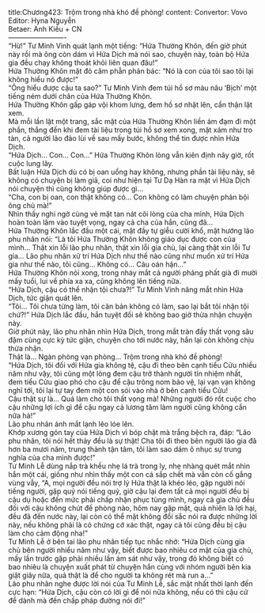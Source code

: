 title:Chương423: Trộm trong nhà khó đề phòng!
content:
Convertor: Vovo<br>Editor: Hyna Nguyễn<br>Betaer: Anh Kiều + CN<br>————————-<br>“Hừ!” Tư Minh Vinh quát lạnh một tiếng: “Hứa Thường Khôn, đến giờ phút này rồi mà ông còn dám vì Hứa Dịch mà nói sao, chuyện này, toàn bộ Hứa gia đều chạy không thoát khỏi liên quan đâu!”<br>Hứa Thường Khôn mặt đỏ câm phẫn phản bác: “Nó là con của tôi sao tôi lại không hiểu nó được!”<br>“Ông hiểu được cậu ta sao?” Tư Minh Vinh đem túi hồ sơ màu nâu ‘Bịch’ một tiếng ném dưới chân của Hứa Thường Khôn.<br>Hứa Thường Khôn gấp gáp vội khom lưng, đem hồ sơ nhặt lên, cẩn thận lật xem.<br>Mà mỗi lần lật một trang, sắc mặt của Hứa Thường Khôn liền ảm đạm đi một phần, thẳng đến khi đem tài liệu trong túi hồ sơ xem xong, mặt xám như tro tàn, cả người lảo đảo lùi về sau mấy bước, không thể tin được nhìn Hứa Dịch.<br>“Hứa Dịch… Con… Con…” Hứa Thường Khôn lòng vẫn kiên định nãy giờ, rốt cuộc lung lây.<br>Bất luận Hứa Dịch dù có bị oan uổng hay không, nhưng phần tài liệu này, sẽ không có chuyện bị làm giả, coi như hiện tại Tư Dạ Hàn ra mặt vì Hứa Dịch nói chuyện thì cũng không giúp được gì…<br>“Cha, con bị oan, con thật không có… Con không có làm chuyện phản bội ông chủ mà!”<br>Nhìn thấy nghi ngờ cùng vẻ mặt tan nát cõi lòng của cha mình, Hứa Dịch hoàn toàn lâm vào tuyệt vọng, ngay cả cha của hắn, cũng đã…<br>Hứa Thường Khôn lắc đầu một cái, mặt đầy tự giễu cười khổ, mặt hướng lão phu nhân nói: “Là tôi Hứa Thường Khôn không giáo dục được con của mình… Thật xin lỗi lão phu nhân, thật xin lỗi gia chủ, lại càng thật xin lỗi Tư gia… Lão phu nhân xử trí Hứa Dịch như thế nào cũng như muốn xử trí Hứa gia như thế nào, tôi cũng… Không có… Câu oán hận…”<br>Hứa Thường Khôn nói xong, trong nháy mắt cả người phảng phất già đi mười mấy tuổi, lui về phía xa xa, cũng không lên tiếng nữa.<br>“Hứa Dịch, cậu có thể nhận tội chưa?!” Tư Minh Vinh nâng mắt nhìn Hứa Dịch, tức giận quát lên.<br>“Tôi… Tôi chưa từng làm, tôi căn bản không có làm, sao lại bắt tôi nhận tội chứ?!” Hứa Dịch lắc đầu, hắn tuyệt đối sẽ không bao giờ thừa nhận chuyện này.<br>Giờ phút này, lão phu nhân nhìn Hứa Dịch, trong mắt tràn đầy thất vọng sâu đậm cùng cực kỳ tức giận, chuyện cho tới nước này, hắn lại còn không chịu thừa nhận.<br>Thật là… Ngàn phòng vạn phòng… Trộm trong nhà khó đề phòng!<br>“Hứa Dịch, tôi đối với Hứa gia không tệ, cậu đi theo bên cạnh tiểu Cửu nhiều năm như vậy, tôi cũng một lòng đem cậu trở thành người tín nhiệm nhất, đem tiểu Cửu giao phó cho cậu để cậu trông nom bảo vệ, lại vạn vạn không nghĩ tới, tôi lại tự tay đem một con sói vào nhà ở bên cạnh tiểu Cửu!<br>Cậu thật sự là… Quá làm cho tôi thất vọng mà! Những người đó rốt cuộc cho cậu những lợi ích gì để cậu ngay cả lương tâm làm người cũng không cần nữa hả!”<br>Lão phu nhân ánh mắt lạnh lẽo lóe lên.<br>Khớp xương gón tay của Hứa Dịch vì bóp chặt mà trắng bệch ra, đáp: “Lão phu nhân, tôi nói hết thảy đều là sự thật! Cha tôi đi theo bên người lão gia đã hơn ba mươi năm, trung thành tận tâm, tôi làm sao dám ô nhục sự trung nghĩa của cha mình được!”<br>Tư Minh Lễ dùng nắp trà khều nhẹ lá trà trong ly, nhẹ nhàng quét mắt nhìn hắn một cái, giống như nhìn thấy một con cá sắp chết mà vẫn còn cố gắng vùng vẫy, “A, mọi người đều nói trợ lý Hứa thật là khéo léo, gặp người nói tiếng người, gặp quỷ nói tiếng quỷ, giờ cậu lại đem tất cả mọi người đều bị cậu dụ hoặc đến mức phải chấp nhận phục tùng mình, ngay cả gia chủ đều đối với cậu không chút đề phòng nào, hôm nay gặp mặt, quả nhiên là lợi hại, đều đã đến nước này, lại còn có thể mặt không đổi sắc nói ra được những lời này, nếu không phải là có chứng cớ xác thật, ngay cả tôi cũng đều bị cậu làm cho cảm động nha!”<br>Tư Minh Lễ ở bên tai lão phu nhân tiếp tục nhắc nhở: “Hứa Dịch cùng gia chủ bên người nhiều năm như vậy, biết được bao nhiêu cơ mật của gia chủ, mấy lần trước gặp phải nhiều lần ám sát như vậy, trong đó không biết có bao nhiêu là chuyện xuất phát từ chuyện hắn cùng với nhóm người bên kia giật giây nữa, quả thật là để cho người ta không rét mà run a…”<br>Lão phu nhân nghe được lời nói của Tư Minh Lễ, sắc mặt nhất thời lạnh đến cực hạn: “Hứa Dịch, cậu còn có lời gì để nói nữa không, nếu có thì cậu cứ để dành mà đến chấp pháp đường nói đi!”
